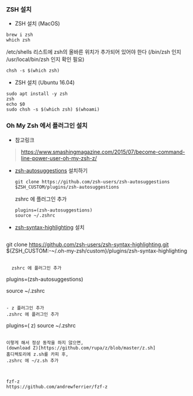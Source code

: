 ### ZSH 설치

- ZSH 설치 (MacOS)
```
brew i zsh
which zsh
```

  /etc/shells 리스트에
zsh의 올바른 위치가 추가되어 있어야 한다 (/bin/zsh 인지 /usr/local/bin/zsh 인지 확인 필요)

  ```
  chsh -s $(which zsh)
  ```


- ZSH 설치 (Ubuntu 16.04)
```
sudo apt install -y zsh
zsh
echo $0
sudo chsh -s $(which zsh) $(whoami)
```


### Oh My Zsh 에서 플러그인 설치

- 참고링크  
> https://www.smashingmagazine.com/2015/07/become-command-line-power-user-oh-my-zsh-z/


- [zsh-autosuggestions](https://github.com/zsh-users/zsh-autosuggestions) 설치하기
  ```
  git clone https://github.com/zsh-users/zsh-autosuggestions $ZSH_CUSTOM/plugins/zsh-autosuggestions
  ```

  zshrc 에 플러그인 추가  
  ```
  plugins=(zsh-autosuggestions)
  source ~/.zshrc
  ```

- [zsh-syntax-highlighting](https://github.com/zsh-users/zsh-syntax-highlighting/blob/master/INSTALL.md) 설치   

  ```
 git clone https://github.com/zsh-users/zsh-syntax-highlighting.git ${ZSH_CUSTOM:-~/.oh-my-zsh/custom}/plugins/zsh-syntax-highlighting
```

  zshrc 에 플러그인 추가
  ```
  plugins=(zsh-autosuggestions)

  source ~/.zshrc
  ```

- z 플러그인 추가
  .zshrc 에 플러그인 추가
  ```
  plugins=( z)
  source ~/.zshrc
  ```

  이렇게 해서 정상 동작을 하지 않으면,
(download Z)[https://github.com/rupa/z/blob/master/z.sh]
홈디렉토리에 z.sh를 카피 후,
.zshrc 에 ~/z.sh 추가



fzf-z
https://github.com/andrewferrier/fzf-z
